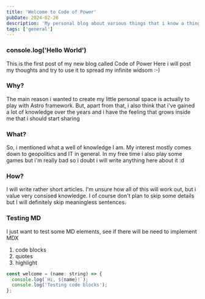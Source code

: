 ```yaml
---
title: 'Welcome to Code of Power'
pubDate: 2024-02-26
description: 'My personal blog about various things that i know a thing or two.'
tags: ['general']
---
```


### console.log('Hello World')

This is the first post of my new blog called Code of Power
Here i will post my thoughts and try to use it to spread my infinite widsom :-)

### Why?

The main reason i wanted to create my little personal space is actually to play with Astro framework. But, apart from that, i also think that i've gained a lot of knowledge over the years and i have the feeling that grows inside me that i should start sharing

### What?

So, i mentioned what a well of knowledge I am.
My interest mostly comes down to geopolitics and IT in general. In my free time i also play some games but i'm really bad so i doubt i will write anything here about it :d

### How?

I will write rather short articles. I'm unsure how all of this will work out, but i value very consised knowledge. I of course don't plan to skip some details but I will definitely skip meaningless sentences.

### Testing MD

I just want to test some MD elements, see if there will be need to implement MDX

1. code blocks
2. quotes
3. highlight

```js
const welcome = (name: string) => {
  console.log(`Hi, ${name}!`);
  console.log('Testing code blocks');
};
```
